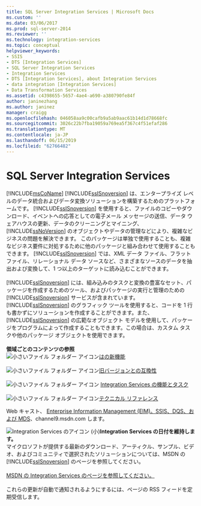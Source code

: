 ```yaml
---
title: SQL Server Integration Services | Microsoft Docs
ms.custom: ''
ms.date: 03/06/2017
ms.prod: sql-server-2014
ms.reviewer: ''
ms.technology: integration-services
ms.topic: conceptual
helpviewer_keywords:
- SSIS
- DTS [Integration Services]
- SQL Server Integration Services
- Integration Services
- DTS [Integration Services], about Integration Services
- data integration [Integration Services]
- Data Transformation Services
ms.assetid: c4398655-5657-4ae4-a690-a380790fe84f
author: janinezhang
ms.author: janinez
manager: craigg
ms.openlocfilehash: 046058aa9c00cafb9a5ab9aac61b14d1d78668fc
ms.sourcegitcommit: 3026c22b7fba19059a769ea5f367c4f51efaf286
ms.translationtype: MT
ms.contentlocale: ja-JP
ms.lasthandoff: 06/15/2019
ms.locfileid: "62766482"
---
```

# <a name="sql-server-integration-services"></a>SQL Server Integration Services
  
[!INCLUDE[msCoName](../includes/msconame-md.md)] [!INCLUDE[ssISnoversion](../includes/ssisnoversion-md.md)] は、エンタープライズ レベルのデータ統合およびデータ変換ソリューションを構築するためのプラットフォームです。 [!INCLUDE[ssISnoversion](../includes/ssisnoversion-md.md)] を使用すると、ファイルのコピーやダウンロード、イベントへの応答としての電子メール メッセージの送信、データ ウェアハウスの更新、データのクリーニングとマイニング、 [!INCLUDE[ssNoVersion](../includes/ssnoversion-md.md)] のオブジェクトやデータの管理などにより、複雑なビジネスの問題を解決できます。 このパッケージは単独で使用することも、複雑なビジネス要件に対処するために他のパッケージと組み合わせて使用することもできます。 [!INCLUDE[ssISnoversion](../includes/ssisnoversion-md.md)] では、XML データ ファイル、フラット ファイル、リレーショナル データ ソースなど、さまざまなソースのデータを抽出および変換して、1 つ以上のターゲットに読み込むことができます。<br /><br /> [!INCLUDE[ssISnoversion](../includes/ssisnoversion-md.md)] には、組み込みのタスクと変換の豊富なセット、パッケージを作成するためのツール、およびパッケージの実行と管理のための [!INCLUDE[ssISnoversion](../includes/ssisnoversion-md.md)] サービスが含まれています。 [!INCLUDE[ssISnoversion](../includes/ssisnoversion-md.md)] のグラフィック ツールを使用すると、コードを 1 行も書かずにソリューションを作成することができます。また、 [!INCLUDE[ssISnoversion](../includes/ssisnoversion-md.md)] の広範なオブジェクト モデルを使用して、パッケージをプログラムによって作成することもできます。この場合は、カスタム タスクや他のパッケージ オブジェクトを使用できます。<br /><br /> **領域ごとのコンテンツの参照**<br /> ![小さいファイル フォルダー アイコン](media/filefolder-small.gif "小さいファイル フォルダー アイコン")[はの新機能](what-s-new-in-integration-services-in-sql-server-2016.md)<br /><br /> ![小さいファイル フォルダー アイコン](media/filefolder-small.gif "小さいファイル フォルダー アイコン")[旧バージョンとの互換性](integration-services-backward-compatibility.md)<br /><br /> ![小さいファイル フォルダー アイコン](media/filefolder-small.gif "小さいファイル フォルダー アイコン") [Integration Services の機能とタスク](../../2014/integration-services/integration-services-features-and-tasks.md)<br /><br /> ![小さいファイル フォルダー アイコン](media/filefolder-small.gif "小さいファイル フォルダー アイコン")[テクニカル リファレンス](../../2014/integration-services/technical-reference-integration-services.md)  
  
 Web キャスト、 [Enterprise Information Management (EIM)。SSIS、DQS、および MDS](https://go.microsoft.com/fwlink/?LinkId=258672)、channel9.msdn.com します。  
  
![Integration Services のアイコン (小)](media/dts-16.gif "Integration Services アイコン (小)")**Integration Services の日付を維持します。**<br /> マイクロソフトが提供する最新のダウンロード、アーティクル、サンプル、ビデオ、およびコミュニティで選択されたソリューションについては、MSDN の [!INCLUDE[ssISnoversion](../includes/ssisnoversion-md.md)] のページを参照してください。<br /><br /> [MSDN の Integration Services のページを参照してください。](https://go.microsoft.com/fwlink/?LinkId=136655)<br /><br /> これらの更新が自動で通知されるようにするには、ページの RSS フィードを定期受信します。  
  
  

